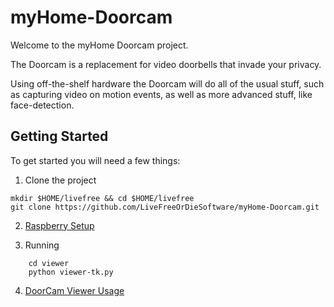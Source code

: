 # myHome-Doorcam

Welcome to the myHome Doorcam project.

The Doorcam is a replacement for video doorbells that invade your privacy.

Using off-the-shelf hardware the Doorcam will do all of the usual stuff, such as capturing video on motion events, as well as more advanced stuff, like face-detection.  

Getting Started
---------------
To get started you will need a few things:


1. Clone the project 
````
mkdir $HOME/livefree && cd $HOME/livefree
git clone https://github.com/LiveFreeOrDieSoftware/myHome-Doorcam.git
````

2. [Raspberry Setup](./SETUP.md)

3. Running
````
    cd viewer
    python viewer-tk.py
````    

4. [DoorCam Viewer Usage](./viewer/README.md)
